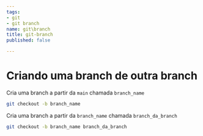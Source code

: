 ```yaml
---
tags:
- git
- git branch
name: git\branch
title: git-branch
published: false

---
```

# Criando uma branch de outra branch

Cria uma branch a partir da `main` chamada `branch_name`
```bash
git checkout -b branch_name
````

Cria uma branch a partir da `branch_name` chamada `branch_da_branch` 
```bash
git checkout -b branch_name branch_da_branch
```